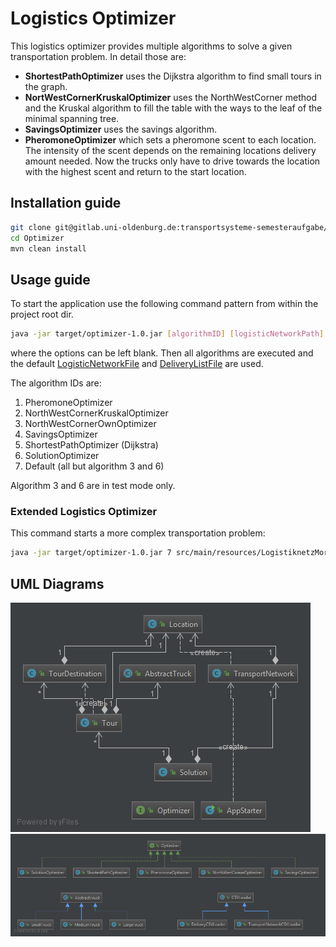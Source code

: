 # Logistics Optimizer
This logistics optimizer provides multiple algorithms to solve a given transportation problem. In detail those are:

* __ShortestPathOptimizer__ uses the Dijkstra algorithm to find small tours in the graph.
* __NortWestCornerKruskalOptimizer__ uses the NorthWestCorner method and the Kruskal algorithm to fill the table with the ways to the leaf of the minimal spanning tree.
* __SavingsOptimizer__ uses the savings algorithm.
* __PheromoneOptimizer__ which sets a pheromone scent to each location. The intensity of the scent depends on the remaining locations delivery amount needed. Now the trucks only have to drive towards the location with the highest scent and return to the start location.

## Installation guide
```bash
git clone git@gitlab.uni-oldenburg.de:transportsysteme-semesteraufgabe/Optimizer.git
cd Optimizer
mvn clean install
```

## Usage guide
To start the application use the following command pattern from within the project root dir.
```bash
java -jar target/optimizer-1.0.jar [algorithmID] [logisticNetworkPath] [deliveryListPath]
```
where the options can be left blank. Then all algorithms are executed and the default [LogisticNetworkFile](src/main/resources/Logistiknetz.csv) and [DeliveryListFile](src/main/resources/Lieferliste.csv) are used.

The algorithm IDs are:

1. PheromoneOptimizer
2. NorthWestCornerKruskalOptimizer
3. NorthWestCornerOwnOptimizer
4. SavingsOptimizer
5. ShortestPathOptimizer (Dijkstra)
6. SolutionOptimizer
7. Default (all but algorithm 3 and 6) 

Algorithm 3 and 6 are in test mode only.

### Extended Logistics Optimizer

This command starts a more complex transportation problem:

```bash
java -jar target/optimizer-1.0.jar 7 src/main/resources/LogistiknetzMoreComplex.csv src/main/resources/LieferlisteMoreComplex.csv
```

## UML Diagrams
![](UMLDiagram.png)
![](AuxiliaryClasses.png)

